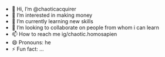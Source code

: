 - 👋 Hi, I’m @chaoticacquirer
- 👀 I’m interested in making money 
- 🌱 I’m currently learning new skills
- 💞️ I’m looking to collaborate on people from whom i can learn
- 📫 How to reach me ig/chaotic.homosapien
- 😄 Pronouns: he
- ⚡ Fun fact: ...

<!---
chaoticacquirer/chaoticacquirer is a ✨ special ✨ repository because its `README.md` (this file) appears on your GitHub profile.
You can click the Preview link to take a look at your changes.
--->

